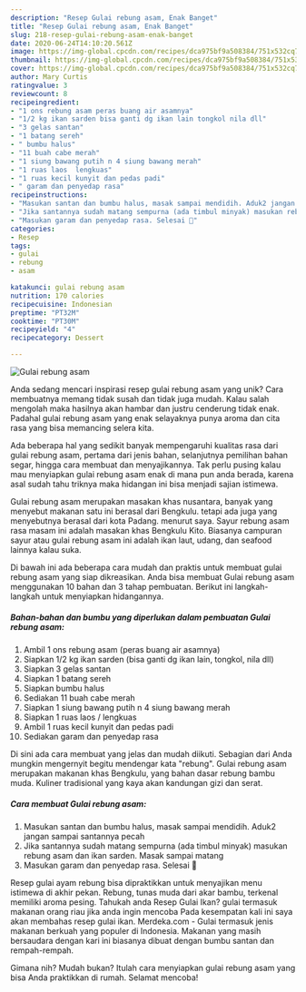```yaml
---
description: "Resep Gulai rebung asam, Enak Banget"
title: "Resep Gulai rebung asam, Enak Banget"
slug: 218-resep-gulai-rebung-asam-enak-banget
date: 2020-06-24T14:10:20.561Z
image: https://img-global.cpcdn.com/recipes/dca975bf9a508384/751x532cq70/gulai-rebung-asam-foto-resep-utama.jpg
thumbnail: https://img-global.cpcdn.com/recipes/dca975bf9a508384/751x532cq70/gulai-rebung-asam-foto-resep-utama.jpg
cover: https://img-global.cpcdn.com/recipes/dca975bf9a508384/751x532cq70/gulai-rebung-asam-foto-resep-utama.jpg
author: Mary Curtis
ratingvalue: 3
reviewcount: 8
recipeingredient:
- "1 ons rebung asam peras buang air asamnya"
- "1/2 kg ikan sarden bisa ganti dg ikan lain tongkol nila dll"
- "3 gelas santan"
- "1 batang sereh"
- " bumbu halus"
- "11 buah cabe merah"
- "1 siung bawang putih n 4 siung bawang merah"
- "1 ruas laos  lengkuas"
- "1 ruas kecil kunyit dan pedas padi"
- " garam dan penyedap rasa"
recipeinstructions:
- "Masukan santan dan bumbu halus, masak sampai mendidih. Aduk2 jangan sampai santannya pecah"
- "Jika santannya sudah matang sempurna (ada timbul minyak) masukan rebung asam dan ikan sarden. Masak sampai matang"
- "Masukan garam dan penyedap rasa. Selesai 🤗"
categories:
- Resep
tags:
- gulai
- rebung
- asam

katakunci: gulai rebung asam 
nutrition: 170 calories
recipecuisine: Indonesian
preptime: "PT32M"
cooktime: "PT30M"
recipeyield: "4"
recipecategory: Dessert

---
```



![Gulai rebung asam](https://img-global.cpcdn.com/recipes/dca975bf9a508384/751x532cq70/gulai-rebung-asam-foto-resep-utama.jpg)

Anda sedang mencari inspirasi resep gulai rebung asam yang unik? Cara membuatnya memang tidak susah dan tidak juga mudah. Kalau salah mengolah maka hasilnya akan hambar dan justru cenderung tidak enak. Padahal gulai rebung asam yang enak selayaknya punya aroma dan cita rasa yang bisa memancing selera kita.

Ada beberapa hal yang sedikit banyak mempengaruhi kualitas rasa dari gulai rebung asam, pertama dari jenis bahan, selanjutnya pemilihan bahan segar, hingga cara membuat dan menyajikannya. Tak perlu pusing kalau mau menyiapkan gulai rebung asam enak di mana pun anda berada, karena asal sudah tahu triknya maka hidangan ini bisa menjadi sajian istimewa.

Gulai rebung asam merupakan masakan khas nusantara, banyak yang menyebut makanan satu ini berasal dari Bengkulu. tetapi ada juga yang menyebutnya berasal dari kota Padang. menurut saya. Sayur rebung asam rasa masam ini adalah masakan khas Bengkulu Kito. Biasanya campuran sayur atau gulai rebung asam ini adalah ikan laut, udang, dan seafood lainnya kalau suka.


Di bawah ini ada beberapa cara mudah dan praktis untuk membuat gulai rebung asam yang siap dikreasikan. Anda bisa membuat Gulai rebung asam menggunakan 10 bahan dan 3 tahap pembuatan. Berikut ini langkah-langkah untuk menyiapkan hidangannya.

<!--inarticleads1-->

##### Bahan-bahan dan bumbu yang diperlukan dalam pembuatan Gulai rebung asam:

1. Ambil 1 ons rebung asam (peras buang air asamnya)
1. Siapkan 1/2 kg ikan sarden (bisa ganti dg ikan lain, tongkol, nila dll)
1. Siapkan 3 gelas santan
1. Siapkan 1 batang sereh
1. Siapkan  bumbu halus
1. Sediakan 11 buah cabe merah
1. Siapkan 1 siung bawang putih n 4 siung bawang merah
1. Siapkan 1 ruas laos / lengkuas
1. Ambil 1 ruas kecil kunyit dan pedas padi
1. Sediakan  garam dan penyedap rasa


Di sini ada cara membuat yang jelas dan mudah diikuti. Sebagian dari Anda mungkin mengernyit begitu mendengar kata &#34;rebung&#34;. Gulai rebung asam merupakan makanan khas Bengkulu, yang bahan dasar rebung bambu muda. Kuliner tradisional yang kaya akan kandungan gizi dan serat. 

<!--inarticleads2-->

##### Cara membuat Gulai rebung asam:

1. Masukan santan dan bumbu halus, masak sampai mendidih. Aduk2 jangan sampai santannya pecah
1. Jika santannya sudah matang sempurna (ada timbul minyak) masukan rebung asam dan ikan sarden. Masak sampai matang
1. Masukan garam dan penyedap rasa. Selesai 🤗


Resep gulai ayam rebung bisa dipraktikkan untuk menyajikan menu istimewa di akhir pekan. Rebung, tunas muda dari akar bambu, terkenal memiliki aroma pesing. Tahukah anda Resep Gulai Ikan? gulai termasuk makanan orang riau jika anda ingin mencoba Pada kesempatan kali ini saya akan membahas resep gulai ikan. Merdeka.com - Gulai termasuk jenis makanan berkuah yang populer di Indonesia. Makanan yang masih bersaudara dengan kari ini biasanya dibuat dengan bumbu santan dan rempah-rempah. 

Gimana nih? Mudah bukan? Itulah cara menyiapkan gulai rebung asam yang bisa Anda praktikkan di rumah. Selamat mencoba!
